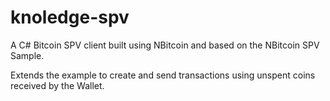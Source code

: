 # knoledge-spv

A C# Bitcoin SPV client built using NBitcoin and based on the NBitcoin SPV Sample.

Extends the example to create and send transactions using unspent coins received by the Wallet.
